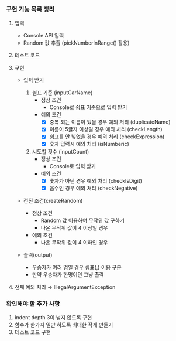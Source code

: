 ### 구현 기능 목록 정리
1. 입력
    - Console API 입력 
    - Random 값 추출 (pickNumberInRange() 활용)
   
2. 테스트 코드
3. 구현 
    - 입력 받기
      1. 쉼표 기준 (inputCarName)
          - 정상 조건
              - Console로 쉼표 기준으로 입력 받기
          - 예외 조건
            - [X] 중복 되는 이름이 있을 경우 예외 처리 (duplicateName)
            - [X] 이름이 5글자 이상일 경우 예외 처리 (checkLength)
            - [X] 쉼표를 안 넣었을 경우 예외 처리 (checkExpression)
            - [X] 숫자 입력시 예외 처리 (isNumberic)

      2. 시도할 횟수 (inputCount)
         - 정상 조건
             - Console로 입력 받기
         - 예외 조건
             - [X] 숫자가 아닌 경우 예외 처리 (checkIsDigit)
             - [X] 음수인 경우 예외 처리 (checkNegative)

   - 전진 조건(createRandom)
     - 정상 조건
       - Random 값 이용하여 무작위 값 구하기
       - 나온 무작위 값이 4 이상일 경우
     - 예외 조건
        - 나온 무작위 값이 4 이하인 경우

   - 출력(output)
     - 우승자가 여러 명일 경우 쉼표(,) 이용 구분
     - 만약 우승자가 한명이면 그냥 출력
     
4. 전체 예외 처리 → IllegalArgumentException


### 확인해야 할 추가 사항
1. indent depth 3이 넘지 않도록 구현
2. 함수가 한가지 일만 하도록 최대한 작게 만들기
3. 테스트 코드 구현